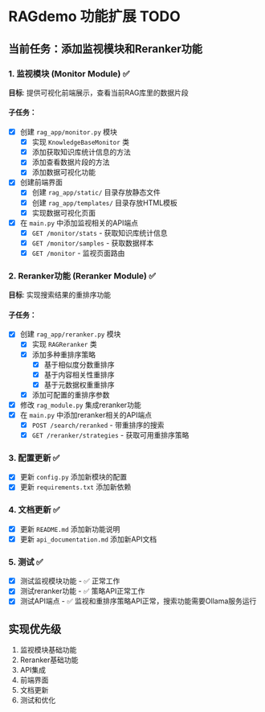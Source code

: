 # RAGdemo 功能扩展 TODO

## 当前任务：添加监视模块和Reranker功能

### 1. 监视模块 (Monitor Module) ✅
**目标**: 提供可视化前端展示，查看当前RAG库里的数据片段

#### 子任务：
- [x] 创建 `rag_app/monitor.py` 模块
  - [x] 实现 `KnowledgeBaseMonitor` 类
  - [x] 添加获取知识库统计信息的方法
  - [x] 添加查看数据片段的方法
  - [x] 添加数据可视化功能
- [x] 创建前端界面
  - [x] 创建 `rag_app/static/` 目录存放静态文件
  - [x] 创建 `rag_app/templates/` 目录存放HTML模板
  - [x] 实现数据可视化页面
- [x] 在 `main.py` 中添加监视相关的API端点
  - [x] `GET /monitor/stats` - 获取知识库统计信息
  - [x] `GET /monitor/samples` - 获取数据样本
  - [x] `GET /monitor` - 监视页面路由

### 2. Reranker功能 (Reranker Module) ✅
**目标**: 实现搜索结果的重排序功能

#### 子任务：
- [x] 创建 `rag_app/reranker.py` 模块
  - [x] 实现 `RAGReranker` 类
  - [x] 添加多种重排序策略
    - [x] 基于相似度分数重排序
    - [x] 基于内容相关性重排序
    - [x] 基于元数据权重重排序
  - [x] 添加可配置的重排序参数
- [x] 修改 `rag_module.py` 集成reranker功能
- [x] 在 `main.py` 中添加reranker相关的API端点
  - [x] `POST /search/reranked` - 带重排序的搜索
  - [x] `GET /reranker/strategies` - 获取可用重排序策略

### 3. 配置更新 ✅
- [x] 更新 `config.py` 添加新模块的配置
- [x] 更新 `requirements.txt` 添加新依赖

### 4. 文档更新 ✅
- [x] 更新 `README.md` 添加新功能说明
- [x] 更新 `api_documentation.md` 添加新API文档

### 5. 测试 ✅
- [x] 测试监视模块功能 - ✅ 正常工作
- [x] 测试reranker功能 - ✅ 策略API正常工作
- [x] 测试API端点 - ✅ 监视和重排序策略API正常，搜索功能需要Ollama服务运行

## 实现优先级
1. 监视模块基础功能
2. Reranker基础功能
3. API集成
4. 前端界面
5. 文档更新
6. 测试和优化 